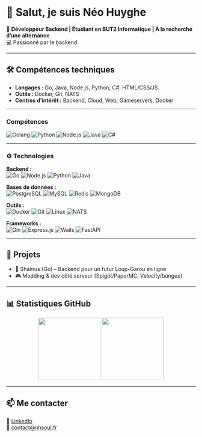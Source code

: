 # 👋 Salut, je suis Néo Huyghe  

🎯 **Développeur Backend | Étudiant en BUT2 Informatique | À la recherche d’une alternance**  
💻 Passionné par le backend.

---

## 🛠️ Compétences techniques  
- **Langages :** Go, Java, Node.js, Python, C#, HTML/CSS/JS  
- **Outils :** Docker, Git, NATS  
- **Centres d’intérêt :** Backend, Cloud, Web, Gameservers, Docker

---

### Compétences

![Golang](https://img.shields.io/badge/Golang-85%25-brightgreen)
![Python](https://img.shields.io/badge/Python-80%25-brightgreen)
![Node.js](https://img.shields.io/badge/Node.js-70%25-yellowgreen)
![Java](https://img.shields.io/badge/Java-60%25-yellow)
![C#](https://img.shields.io/badge/C%23-25%25-red)

---

### ⚙️ Technologies  

<p align="center">

**Backend :**<br>
<img src="https://img.shields.io/badge/Go-00ADD8?style=for-the-badge&logo=go&logoColor=white" alt="Go">
<img src="https://img.shields.io/badge/Node.js-339933?style=for-the-badge&logo=node.js&logoColor=white" alt="Node.js">
<img src="https://img.shields.io/badge/Python-3776AB?style=for-the-badge&logo=python&logoColor=white" alt="Python">
<img src="https://img.shields.io/badge/Java-007396?style=for-the-badge&logo=openjdk&logoColor=white" alt="Java">

**Bases de données :**<br>
<img src="https://img.shields.io/badge/PostgreSQL-4169E1?style=for-the-badge&logo=postgresql&logoColor=white" alt="PostgreSQL">
<img src="https://img.shields.io/badge/MySQL-4479A1?style=for-the-badge&logo=mysql&logoColor=white" alt="MySQL">
<img src="https://img.shields.io/badge/Redis-DC382D?style=for-the-badge&logo=redis&logoColor=white" alt="Redis">
<img src="https://img.shields.io/badge/MongoDB-47A248?style=for-the-badge&logo=mongodb&logoColor=white" alt="MongoDB">

**Outils :**<br>
<img src="https://img.shields.io/badge/Docker-2496ED?style=for-the-badge&logo=docker&logoColor=white" alt="Docker">
<img src="https://img.shields.io/badge/Git-F05032?style=for-the-badge&logo=git&logoColor=white" alt="Git">
<img src="https://img.shields.io/badge/Linux-FCC624?style=for-the-badge&logo=linux&logoColor=black" alt="Linux">
<img src="https://img.shields.io/badge/NATS-27AAE1?style=for-the-badge&logo=natsdotio&logoColor=white" alt="NATS">

**Frameworks :**<br>
<img src="https://img.shields.io/badge/Gin-00ADD8?style=for-the-badge&logo=go&logoColor=white" alt="Gin">
<img src="https://img.shields.io/badge/Express.js-000000?style=for-the-badge&logo=express&logoColor=white" alt="Express.js">
<img src="https://img.shields.io/badge/Wails-FF4D00?style=for-the-badge&logo=go&logoColor=white" alt="Wails">
<img src="https://img.shields.io/badge/FastAPI-009688?style=for-the-badge&logo=fastapi&logoColor=white" alt="FastAPI">

</p>

---

## 🚀 Projets  
- 🐺 Shamus (Go) – Backend pour un futur Loup-Garou en ligne
- 🎮 Modding & dev côté serveur (Spigot/PaperMC, Velocity/bungee)  

---

## 📊 Statistiques GitHub  
<p align="center">
  <img src="https://github-readme-stats.vercel.app/api?username=NhProGamer&show_icons=true&bg_color=1e1e2e&text_color=cdd6f4&icon_color=cba6f7&title_color=94e2d5" height="165">
  <img src="https://github-readme-stats.vercel.app/api/top-langs/?username=NhProGamer&layout=compact&bg_color=1e1e2e&text_color=cdd6f4&icon_color=cba6f7&title_color=94e2d5" height="165">
</p>

---

## 📫 Me contacter  
🔗 [LinkedIn](https://www.linkedin.com/in/neo-huyghe)  
📧 contact@nhsoul.fr
